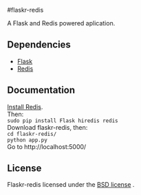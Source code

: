 #flaskr-redis

A Flask and Redis powered aplication.

## Dependencies 

- [Flask](http://flask.pocoo.org)
- [Redis](http://redis.io)

## Documentation

[Install Redis](http://library.linode.com/databases/redis/ubuntu-10.04-lucid).  
Then:  
    `sudo pip install Flask hiredis redis`  
Download flaskr-redis, then:  
    `cd flaskr-redis/`  
    `python app.py`  
Go to http://localhost:5000/  

## License

Flaskr-redis licensed under the [BSD license](http://flask.pocoo.org/docs/license/#flask-license) .
